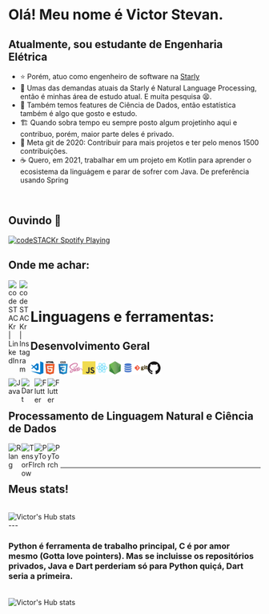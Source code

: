# Olá! Meu nome é Victor Stevan.

## Atualmente, sou estudante de Engenharia Elétrica
- ⭐ Porém, atuo como engenheiro de software na [Starly](https://www.instagram.com/starlymkt/)
- 🍎 Umas das demandas atuais da Starly é Natural Language Processing, então é minhas área de estudo atual. E muita pesquisa 😫.
- 🎰 Também temos features de Ciência de Dados, então estatística também é algo que gosto e estudo.
- 🏗 Quando sobra tempo eu sempre posto algum projetinho aqui e contribuo, porém, maior parte deles é privado.
- 🌄 Meta git de 2020: Contribuir para mais projetos e ter pelo menos 1500 contribuições.
- ☕ Quero, em 2021, trabalhar em um projeto em Kotlin para aprender o ecosistema da linguágem e parar de sofrer com Java. De preferência usando Spring

<br />

## Ouvindo 🎵

[   <img src="https://now-playing-codestackr.vercel.app/api/spotify-playing" alt="codeSTACKr Spotify Playing" width="350" />](https://open.spotify.com/user/vblz0uhgc4dpv743roed23mc9?si=1uSMPm0KSOqARltmISon4Q)

## Onde me achar:

[<img align="left" alt="codeSTACKr | LinkedIn" width="22px" src="https://cdn.jsdelivr.net/npm/simple-icons@v3/icons/linkedin.svg" />](https://www.linkedin.com/in/victor-stevan-ribeiro-5375a719b/)
[<img align="left" alt="codeSTACKr | Instagram" width="22px" src="https://cdn.jsdelivr.net/npm/simple-icons@v3/icons/instagram.svg" />](https://www.instagram.com/victor.stevan.311/?hl=pt-br)

<br />

# Linguagens e ferramentas:

## Desenvolvimento Geral

<img align="left" alt="Visual Studio Code" width="26px" src="https://raw.githubusercontent.com/github/explore/80688e429a7d4ef2fca1e82350fe8e3517d3494d/topics/visual-studio-code/visual-studio-code.png" />
<img align="left" alt="HTML5" width="26px" src="https://raw.githubusercontent.com/github/explore/80688e429a7d4ef2fca1e82350fe8e3517d3494d/topics/html/html.png" />
<img align="left" alt="CSS3" width="26px" src="https://raw.githubusercontent.com/github/explore/80688e429a7d4ef2fca1e82350fe8e3517d3494d/topics/css/css.png" />
<img align="left" alt="Sass" width="26px" src="https://raw.githubusercontent.com/github/explore/80688e429a7d4ef2fca1e82350fe8e3517d3494d/topics/sass/sass.png" />
<img align="left" alt="JavaScript" width="26px" src="https://raw.githubusercontent.com/github/explore/80688e429a7d4ef2fca1e82350fe8e3517d3494d/topics/javascript/javascript.png" />
<img align="left" alt="React" width="26px" src="https://raw.githubusercontent.com/github/explore/80688e429a7d4ef2fca1e82350fe8e3517d3494d/topics/react/react.png" />
<img align="left" alt="Node.js" width="26px" src="https://raw.githubusercontent.com/github/explore/80688e429a7d4ef2fca1e82350fe8e3517d3494d/topics/nodejs/nodejs.png" />
<img align="left" alt="SQL" width="26px" src="https://raw.githubusercontent.com/github/explore/80688e429a7d4ef2fca1e82350fe8e3517d3494d/topics/sql/sql.png" />
<img align="left" alt="Git" width="26px" src="https://raw.githubusercontent.com/github/explore/80688e429a7d4ef2fca1e82350fe8e3517d3494d/topics/git/git.png" />
<img align="left" alt="GitHub" width="26px" src="https://raw.githubusercontent.com/github/explore/78df643247d429f6cc873026c0622819ad797942/topics/github/github.png" /> <br /> <br />
<img align="left" alt="Java" width="26px" src="https://cdn.iconscout.com/icon/free/png-256/java-60-1174953.png" /> 
<img align="left" alt="Dart" width="26px" src="https://user-images.githubusercontent.com/26507463/53453892-49908900-3a04-11e9-9dce-77ed3d694326.png" /> 
<img align="left" alt="Flutter" width="26px" src="https://cdn.iconscout.com/icon/free/png-512/flutter-2038877-1720090.png" />
<img align="left" alt="Flutter" width="26px" src="https://cdn.iconscout.com/icon/free/png-512/flutter-2038877-1720090.png" />

<br /> 
<br />


## Processamento de Linguagem Natural e Ciência de Dados


<img align="left" alt="Rlang" width="26px" src="https://www.r-project.org/logo/Rlogo.svg" />
<img align="left" alt="TensorFlow" width="26px" src="https://cdn-images-1.medium.com/max/1200/1*iDQvKoz7gGHc6YXqvqWWZQ.png" />
<img align="left" alt="PyTorch" width="26px" src="https://pytorch.org/assets/images/pytorch-logo.png" />
<img align="left" alt="PyTorch" width="26px" src="https://i2.wp.com/clay-atlas.com/wp-content/uploads/2019/08/python_nltk.png?resize=592%2C644&ssl=1" />

<br />
<br />

---

## Meus stats!

<br />
<img  alt="Victor's Hub stats" src="https://github-readme-stats.vercel.app/api?username=victorstevan&show_icons=true&hide_border=true&count_private=true&hide=stars,contribs&theme=cobalt&locale=en" />

<br />
---

### Python é ferramenta de trabalho principal, C é por amor mesmo (Gotta love pointers). Mas se incluisse os repositórios privados, Java e Dart perderiam só para Python quiçá, Dart seria a primeira.
<br />
<img  alt="Victor's Hub stats" src="https://github-readme-stats.vercel.app/api/top-langs/?username=victorstevan&exclude_repo=github-readme-stats&hide=HTML&count_private=true, SCSS,victorstevan.github.io" />



